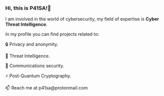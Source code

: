 ### Hi, this is P41SA!👋
I am involved in the world of cybersecurity, my field of expertise is <b>Cyber Threat Intelligence</b>.
<p> </p>
<p> </p>
In my profile you can find projects related to:
<p>&#128274 Privacy and anonymity. </p>
<p>&#128270 Threat Intelligence.</p>
<p>&#128172 Communications security.</p>
<p>&#9889 Post-Quantum Cryptography. </p>
<p> </p>
<p> </p>
<p> </p>
<p>&#128235 Reach me at p41sa@protonmail.com</p>
<!--
**P41SA/P41SA** is a ✨ _special_ ✨ repository because its `README.md` (this file) appears on your GitHub profile.

Here are some ideas to get you started:

- 🔭 I’m currently working on ...
- 🌱 I’m currently learning ...
- 👯 I’m looking to collaborate on ...
- 🤔 I’m looking for help with ...
- 💬 Ask me about ...
- 📫 How to reach me: ...
- 😄 Pronouns: ...
- ⚡ Fun fact: ...
-->
